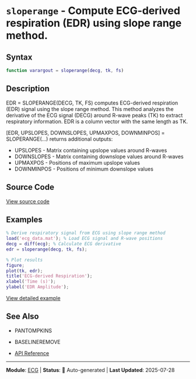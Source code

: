 # `sloperange` - Compute ECG-derived respiration (EDR) using slope range method.

## Syntax

```matlab
function varargout = sloperange(decg, tk, fs)
```

## Description

EDR = SLOPERANGE(DECG, TK, FS) computes ECG-derived respiration (EDR) signal using the slope range method. This method analyzes the derivative of the ECG signal (DECG) around R-wave peaks (TK) to extract respiratory information. EDR is a column vector with the same length as TK.

[EDR, UPSLOPES, DOWNSLOPES, UPMAXPOS, DOWNMINPOS] = SLOPERANGE(...) returns
additional outputs:
- UPSLOPES   - Matrix containing upslope values around R-waves
- DOWNSLOPES - Matrix containing downslope values around R-waves
- UPMAXPOS   - Positions of maximum upslope values
- DOWNMINPOS - Positions of minimum downslope values

## Source Code

[View source code](../../../src/ecg/sloperange.m)

## Examples

```matlab
% Derive respiratory signal from ECG using slope range method
load('ecg_data.mat'); % Load ECG signal and R-wave positions
decg = diff(ecg); % Calculate ECG derivative
edr = sloperange(decg, tk, fs);

% Plot results
figure;
plot(tk, edr);
title('ECG-derived Respiration');
xlabel('Time (s)');
ylabel('EDR Amplitude');
```

[View detailed example](../../../examples/ecg/sloperangeExample.m)

## See Also

- PANTOMPKINS
- BASELINEREMOVE

- [API Reference](../README.md)

---

**Module**: [ECG](README.md) | **Status**: 🔄 Auto-generated | **Last Updated**: 2025-07-28

